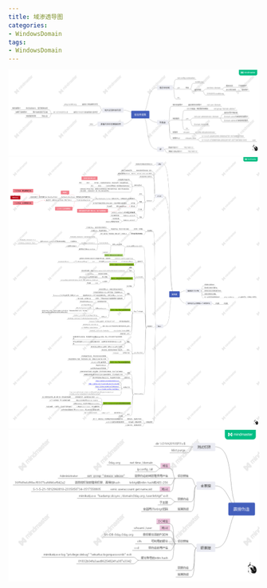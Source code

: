 ```yaml
---
title: 域渗透导图
categories:
- WindowsDomain
tags:
- WindowsDomain
---
```


![域信息搜集](https://raw.githubusercontent.com/Whale3070/Whale3070.github.io/master/images/07-05-09/%E5%9F%9F%E4%BF%A1%E6%81%AF%E6%90%9C%E9%9B%86.png)
![域渗透实践](https://raw.githubusercontent.com/Whale3070/Whale3070.github.io/master/images/07-05-09/%E5%9F%9F%E6%B8%97%E9%80%8F%E5%AE%9E%E8%B7%B5.png)
![票据伪造](https://raw.githubusercontent.com/Whale3070/Whale3070.github.io/master/images/07-05-09/%E7%A5%A8%E6%8D%AE%E4%BC%AA%E9%80%A0.png)
